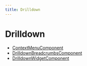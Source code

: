 ```yaml
---
title: Drilldown
---
```


# Drilldown

- [ContextMenuComponent](class.ContextMenuComponent.md)
- [DrilldownBreadcrumbsComponent](class.DrilldownBreadcrumbsComponent.md)
- [DrilldownWidgetComponent](class.DrilldownWidgetComponent.md)
